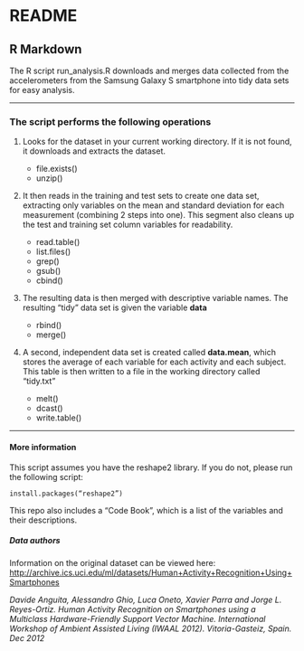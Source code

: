 README
================

R Markdown
----------

The R script run\_analysis.R downloads and merges data collected from the accelerometers from the Samsung Galaxy S smartphone into tidy data sets for easy analysis.

------------------------------------------------------------------------

### The script performs the following operations

1.  Looks for the dataset in your current working directory. If it is not found, it downloads and extracts the dataset.
    -   file.exists()
    -   unzip()

2.  It then reads in the training and test sets to create one data set, extracting only variables on the mean and standard deviation for each measurement (combining 2 steps into one).
     This segment also cleans up the test and training set column variables for readability.
    -   read.table()
    -   list.files()
    -   grep()
    -   gsub()
    -   cbind()

3.  The resulting data is then merged with descriptive variable names. The resulting “tidy” data set is given the variable **data**
    -   rbind()
    -   merge()

4.  A second, independent data set is created called **data.mean**, which stores the average of each variable for each activity and each subject.
     This table is then written to a file in the working directory called “tidy.txt”
    -   melt()
    -   dcast()
    -   write.table()

------------------------------------------------------------------------

#### More information

This script assumes you have the reshape2 library. If you do not, please run the following script:

    install.packages(“reshape2”)

This repo also includes a “Code Book”, which is a list of the variables and their descriptions.

##### Data authors

Information on the original dataset can be viewed here: <http://archive.ics.uci.edu/ml/datasets/Human+Activity+Recognition+Using+Smartphones>

*Davide Anguita, Alessandro Ghio, Luca Oneto, Xavier Parra and Jorge L. Reyes-Ortiz. Human Activity Recognition on Smartphones using a Multiclass Hardware-Friendly Support Vector Machine. International Workshop of Ambient Assisted Living (IWAAL 2012). Vitoria-Gasteiz, Spain. Dec 2012*
